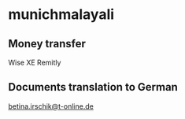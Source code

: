 # munichmalayali

## Money transfer 
Wise
XE 
Remitly 

## Documents translation to German 
betina.irschik@t-online.de




